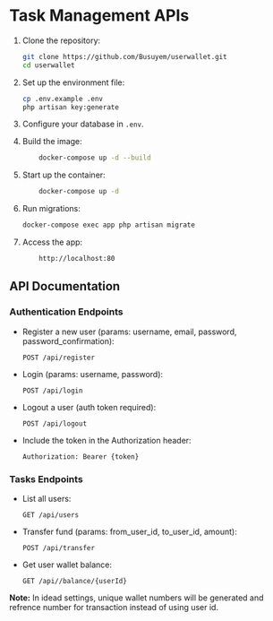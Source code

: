 # Task Management APIs

1. Clone the repository:
    ```bash
    git clone https://github.com/Busuyem/userwallet.git
    cd userwallet
    ```

2. Set up the environment file:
    ```bash
    cp .env.example .env
    php artisan key:generate
    ```

3. Configure your database in `.env`.

4. Build the image:
    ```bash
        docker-compose up -d --build
    ```

5.  Start up the container:
    ```bash
        docker-compose up -d
    ```

6. Run migrations:
    ```bash
    docker-compose exec app php artisan migrate
    ```

7. Access the app:
    ```bash
        http://localhost:80
    ```

## API Documentation

### Authentication Endpoints

- Register a new user (params: username, email, password, password_confirmation):
    ```
    POST /api/register
    ```

- Login (params: username, password):
    ```
    POST /api/login
    ```

- Logout a user (auth token required):
    ```
    POST /api/logout
    ```

- Include the token in the Authorization header:
    ```
    Authorization: Bearer {token}
    ```

### Tasks Endpoints

- List all users:
    ```
    GET /api/users
    ```

- Transfer fund (params: from_user_id, to_user_id, amount):
    ```
    POST /api/transfer
    ```

- Get user wallet balance:
    ```
    GET /api//balance/{userId}
    ```

<p><b>Note:</b> In idead settings, unique wallet numbers will be generated and refrence number for transaction instead of using user id.</p>

